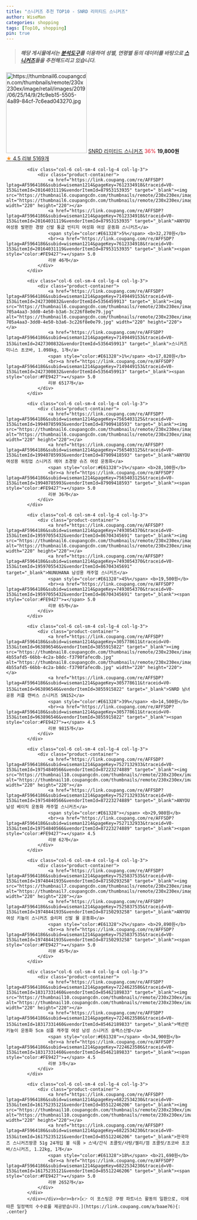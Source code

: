 ```yaml
---
title: "스니커즈 추천 TOP10 - SNRD 리미티드 스니커즈"
author: WiseMan
categories: shopping
tags: [Top10, shopping]
pin: true
---
```


> ##### 해당 게시물에서는 [**분석도구**](https://itemscout.io/)를 이용하여 **성별**, **연령별** 등의 데이터를 바탕으로 [**스니커즈**](https://link.coupang.com/a/baae76)들을 추천해드리고 있습니다.
<div class="container"><div class="row">
            <div class="col-6 col-sm-4 col-lg-4 col-lg-3">
                <div class="product-container">
                    <a href="https://link.coupang.com/re/AFFSDP?lptag=AF5964186&subid=wiseman1214&pageKey=246288846&traceid=V0-153&itemId=780348357&vendorItemId=4971303939" target="_blank"><img src="https://thumbnail6.coupangcdn.com/thumbnails/remote/230x230ex/image/retail/images/2019/06/25/14/9/2fc9eb15-5505-4a89-84cf-7c6ead043270.jpg" alt="https://thumbnail6.coupangcdn.com/thumbnails/remote/230x230ex/image/retail/images/2019/06/25/14/9/2fc9eb15-5505-4a89-84cf-7c6ead043270.jpg" width="220" height="220"></a>
                    <a href="https://link.coupang.com/re/AFFSDP?lptag=AF5964186&subid=wiseman1214&pageKey=246288846&traceid=V0-153&itemId=780348357&vendorItemId=4971303939" target="_blank">SNRD 리미티드 스니커즈</a>
                    <span style="color:#E61328">36%</span> <b>19,800원</b>
                    <br><a href="https://link.coupang.com/re/AFFSDP?lptag=AF5964186&subid=wiseman1214&pageKey=246288846&traceid=V0-153&itemId=780348357&vendorItemId=4971303939" target="_blank"><span style="color:#FE9427">★</span> 4.5
                    리뷰 5169개</a>
                </div>
            </div>
            
            <div class="col-6 col-sm-4 col-lg-4 col-lg-3">
                <div class="product-container">
                    <a href="https://link.coupang.com/re/AFFSDP?lptag=AF5964186&subid=wiseman1214&pageKey=7612334918&traceid=V0-153&itemId=20164031119&vendorItemId=87953153935" target="_blank"><img src="https://thumbnail6.coupangcdn.com/thumbnails/remote/230x230ex/image/vendor_inventory/9328/be6a2747d82a4f7526bb383072c5a4b0ee54ef955b79be342e7b7f04962e.jpeg" alt="https://thumbnail6.coupangcdn.com/thumbnails/remote/230x230ex/image/vendor_inventory/9328/be6a2747d82a4f7526bb383072c5a4b0ee54ef955b79be342e7b7f04962e.jpeg" width="220" height="220"></a>
                    <a href="https://link.coupang.com/re/AFFSDP?lptag=AF5964186&subid=wiseman1214&pageKey=7612334918&traceid=V0-153&itemId=20164031119&vendorItemId=87953153935" target="_blank">ANYOU 여성용 발편한 경량 신발 통굽 빈티지 여성화 여성 운동화 스니커즈</a>
                    <span style="color:#E61328">5%</span> <b>32,270원</b>
                    <br><a href="https://link.coupang.com/re/AFFSDP?lptag=AF5964186&subid=wiseman1214&pageKey=7612334918&traceid=V0-153&itemId=20164031119&vendorItemId=87953153935" target="_blank"><span style="color:#FE9427">★</span> 5.0
                    리뷰 46개</a>
                </div>
            </div>
            
            <div class="col-6 col-sm-4 col-lg-4 col-lg-3">
                <div class="product-container">
                    <a href="https://link.coupang.com/re/AFFSDP?lptag=AF5964186&subid=wiseman1214&pageKey=7149449153&traceid=V0-153&itemId=2427300832&vendorItemId=5356459913" target="_blank"><img src="https://thumbnail6.coupangcdn.com/thumbnails/remote/230x230ex/image/retail/images/2345613298693834-705a4aa3-3dd0-4e50-b3a6-3c226f8e0e79.jpg" alt="https://thumbnail6.coupangcdn.com/thumbnails/remote/230x230ex/image/retail/images/2345613298693834-705a4aa3-3dd0-4e50-b3a6-3c226f8e0e79.jpg" width="220" height="220"></a>
                    <a href="https://link.coupang.com/re/AFFSDP?lptag=AF5964186&subid=wiseman1214&pageKey=7149449153&traceid=V0-153&itemId=2427300832&vendorItemId=5356459913" target="_blank">스니커즈 미니스 초코바, 1.098kg, 1개</a>
                    <span style="color:#E61328">1%</span> <b>17,820원</b>
                    <br><a href="https://link.coupang.com/re/AFFSDP?lptag=AF5964186&subid=wiseman1214&pageKey=7149449153&traceid=V0-153&itemId=2427300832&vendorItemId=5356459913" target="_blank"><span style="color:#FE9427">★</span> 5.0
                    리뷰 6517개</a>
                </div>
            </div>
            
            <div class="col-6 col-sm-4 col-lg-4 col-lg-3">
                <div class="product-container">
                    <a href="https://link.coupang.com/re/AFFSDP?lptag=AF5964186&subid=wiseman1214&pageKey=7565403125&traceid=V0-153&itemId=19940785993&vendorItemId=87909418593" target="_blank"><img src="https://thumbnail6.coupangcdn.com/thumbnails/remote/230x230ex/image/vendor_inventory/f580/c4b232f86d1af5a6eb007e0fc45fc508225ede102e9fe603aa50a2b242f3.jpg" alt="https://thumbnail6.coupangcdn.com/thumbnails/remote/230x230ex/image/vendor_inventory/f580/c4b232f86d1af5a6eb007e0fc45fc508225ede102e9fe603aa50a2b242f3.jpg" width="220" height="220"></a>
                    <a href="https://link.coupang.com/re/AFFSDP?lptag=AF5964186&subid=wiseman1214&pageKey=7565403125&traceid=V0-153&itemId=19940785993&vendorItemId=87909418593" target="_blank">ANYOU 여성용 워킹업 스니커즈 에어 초경량 슈즈 여성 운동화</a>
                    <span style="color:#E61328">1%</span> <b>28,100원</b>
                    <br><a href="https://link.coupang.com/re/AFFSDP?lptag=AF5964186&subid=wiseman1214&pageKey=7565403125&traceid=V0-153&itemId=19940785993&vendorItemId=87909418593" target="_blank"><span style="color:#FE9427">★</span> 5.0
                    리뷰 36개</a>
                </div>
            </div>
            
            <div class="col-6 col-sm-4 col-lg-4 col-lg-3">
                <div class="product-container">
                    <a href="https://link.coupang.com/re/AFFSDP?lptag=AF5964186&subid=wiseman1214&pageKey=7493054370&traceid=V0-153&itemId=19597055432&vendorItemId=86704345691" target="_blank"><img src="https://thumbnail6.coupangcdn.com/thumbnails/remote/230x230ex/image/vendor_inventory/104b/dcc676d408873e7a86d6bbec6e643a9f0cde4b7a05022c6049d0de1f60f9.jpg" alt="https://thumbnail6.coupangcdn.com/thumbnails/remote/230x230ex/image/vendor_inventory/104b/dcc676d408873e7a86d6bbec6e643a9f0cde4b7a05022c6049d0de1f60f9.jpg" width="220" height="220"></a>
                    <a href="https://link.coupang.com/re/AFFSDP?lptag=AF5964186&subid=wiseman1214&pageKey=7493054370&traceid=V0-153&itemId=19597055432&vendorItemId=86704345691" target="_blank">NUNUHANA 남성용 캐주얼 스니커즈</a>
                    <span style="color:#E61328">45%</span> <b>19,500원</b>
                    <br><a href="https://link.coupang.com/re/AFFSDP?lptag=AF5964186&subid=wiseman1214&pageKey=7493054370&traceid=V0-153&itemId=19597055432&vendorItemId=86704345691" target="_blank"><span style="color:#FE9427">★</span> 5.0
                    리뷰 65개</a>
                </div>
            </div>
            
            <div class="col-6 col-sm-4 col-lg-4 col-lg-3">
                <div class="product-container">
                    <a href="https://link.coupang.com/re/AFFSDP?lptag=AF5964186&subid=wiseman1214&pageKey=305778611&traceid=V0-153&itemId=963896546&vendorItemId=3855915822" target="_blank"><img src="https://thumbnail8.coupangcdn.com/thumbnails/remote/230x230ex/image/retail/images/3733524904146558-4b55afd5-66bb-4c2a-b8dc-f3790fafecdb.jpg" alt="https://thumbnail8.coupangcdn.com/thumbnails/remote/230x230ex/image/retail/images/3733524904146558-4b55afd5-66bb-4c2a-b8dc-f3790fafecdb.jpg" width="220" height="220"></a>
                    <a href="https://link.coupang.com/re/AFFSDP?lptag=AF5964186&subid=wiseman1214&pageKey=305778611&traceid=V0-153&itemId=963896546&vendorItemId=3855915822" target="_blank">SNRD 남녀공용 커플 캔버스 스니커즈 SN152</a>
                    <span style="color:#E61328">39%</span> <b>14,500원</b>
                    <br><a href="https://link.coupang.com/re/AFFSDP?lptag=AF5964186&subid=wiseman1214&pageKey=305778611&traceid=V0-153&itemId=963896546&vendorItemId=3855915822" target="_blank"><span style="color:#FE9427">★</span> 4.5
                    리뷰 9815개</a>
                </div>
            </div>
            
            <div class="col-6 col-sm-4 col-lg-4 col-lg-3">
                <div class="product-container">
                    <a href="https://link.coupang.com/re/AFFSDP?lptag=AF5964186&subid=wiseman1214&pageKey=7527132933&traceid=V0-153&itemId=19754840566&vendorItemId=87223274889" target="_blank"><img src="https://thumbnail10.coupangcdn.com/thumbnails/remote/230x230ex/image/vendor_inventory/e19b/ba8e0c2bccaa4805d1599652ddd49131865b2d61f44d1b6b98a983ed0bdf.jpeg" alt="https://thumbnail10.coupangcdn.com/thumbnails/remote/230x230ex/image/vendor_inventory/e19b/ba8e0c2bccaa4805d1599652ddd49131865b2d61f44d1b6b98a983ed0bdf.jpeg" width="220" height="220"></a>
                    <a href="https://link.coupang.com/re/AFFSDP?lptag=AF5964186&subid=wiseman1214&pageKey=7527132933&traceid=V0-153&itemId=19754840566&vendorItemId=87223274889" target="_blank">ANYOU 남성 베이직 운동화 캐주얼 스니커즈</a>
                    <span style="color:#E61328"></span> <b>29,980원</b>
                    <br><a href="https://link.coupang.com/re/AFFSDP?lptag=AF5964186&subid=wiseman1214&pageKey=7527132933&traceid=V0-153&itemId=19754840566&vendorItemId=87223274889" target="_blank"><span style="color:#FE9427">★</span> 4.5
                    리뷰 62개</a>
                </div>
            </div>
            
            <div class="col-6 col-sm-4 col-lg-4 col-lg-3">
                <div class="product-container">
                    <a href="https://link.coupang.com/re/AFFSDP?lptag=AF5964186&subid=wiseman1214&pageKey=7525837535&traceid=V0-153&itemId=19748441935&vendorItemId=87150293258" target="_blank"><img src="https://thumbnail7.coupangcdn.com/thumbnails/remote/230x230ex/image/vendor_inventory/ef3e/ffa35f235f9714c9140e73e795172f235c6018759a510e3a82b8370b006a.jpg" alt="https://thumbnail7.coupangcdn.com/thumbnails/remote/230x230ex/image/vendor_inventory/ef3e/ffa35f235f9714c9140e73e795172f235c6018759a510e3a82b8370b006a.jpg" width="220" height="220"></a>
                    <a href="https://link.coupang.com/re/AFFSDP?lptag=AF5964186&subid=wiseman1214&pageKey=7525837535&traceid=V0-153&itemId=19748441935&vendorItemId=87150293258" target="_blank">ANYOU 여성 키높이 스니커즈 슬리퍼 신발 뮬 운동화</a>
                    <span style="color:#E61328">2%</span> <b>29,890원</b>
                    <br><a href="https://link.coupang.com/re/AFFSDP?lptag=AF5964186&subid=wiseman1214&pageKey=7525837535&traceid=V0-153&itemId=19748441935&vendorItemId=87150293258" target="_blank"><span style="color:#FE9427">★</span> 5.0
                    리뷰 45개</a>
                </div>
            </div>
            
            <div class="col-6 col-sm-4 col-lg-4 col-lg-3">
                <div class="product-container">
                    <a href="https://link.coupang.com/re/AFFSDP?lptag=AF5964186&subid=wiseman1214&pageKey=7224623586&traceid=V0-153&itemId=18317331460&vendorItemId=85462189833" target="_blank"><img src="https://thumbnail10.coupangcdn.com/thumbnails/remote/230x230ex/image/vendor_inventory/3334/2340a42179fc70650b21603da8e1f9869bdd1ee170ea48b55f3e54061756.jpg" alt="https://thumbnail10.coupangcdn.com/thumbnails/remote/230x230ex/image/vendor_inventory/3334/2340a42179fc70650b21603da8e1f9869bdd1ee170ea48b55f3e54061756.jpg" width="220" height="220"></a>
                    <a href="https://link.coupang.com/re/AFFSDP?lptag=AF5964186&subid=wiseman1214&pageKey=7224623586&traceid=V0-153&itemId=18317331460&vendorItemId=85462189833" target="_blank">액션런 키높이 운동화 5cm 심플 캐주얼 여성 남성 스니커즈 슬랙스신발</a>
                    <span style="color:#E61328"></span> <b>34,900원</b>
                    <br><a href="https://link.coupang.com/re/AFFSDP?lptag=AF5964186&subid=wiseman1214&pageKey=7224623586&traceid=V0-153&itemId=18317331460&vendorItemId=85462189833" target="_blank"><span style="color:#FE9427">★</span> 4.5
                    리뷰 3개</a>
                </div>
            </div>
            
            <div class="col-6 col-sm-4 col-lg-4 col-lg-3">
                <div class="product-container">
                    <a href="https://link.coupang.com/re/AFFSDP?lptag=AF5964186&subid=wiseman1214&pageKey=6822534230&traceid=V0-153&itemId=16175235121&vendorItemId=85512246206" target="_blank"><img src="https://thumbnail10.coupangcdn.com/thumbnails/remote/230x230ex/image/vendor_inventory/834e/3207a68e455a7da44748e407dc9332b2e3a333c9cb0bfdda7a0a71987753.png" alt="https://thumbnail10.coupangcdn.com/thumbnails/remote/230x230ex/image/vendor_inventory/834e/3207a68e455a7da44748e407dc9332b2e3a333c9cb0bfdda7a0a71987753.png" width="220" height="220"></a>
                    <a href="https://link.coupang.com/re/AFFSDP?lptag=AF5964186&subid=wiseman1214&pageKey=6822534230&traceid=V0-153&itemId=16175235121&vendorItemId=85512246206" target="_blank">한국마즈 스니커즈땅콩 51g 24개입 볼 식품 > 스낵/간식 초콜릿/사탕/젤리/껌 초콜릿/초코바 초코바/스니커즈, 1.22kg, 1개</a>
                    <span style="color:#E61328">18%</span> <b>21,690원</b>
                    <br><a href="https://link.coupang.com/re/AFFSDP?lptag=AF5964186&subid=wiseman1214&pageKey=6822534230&traceid=V0-153&itemId=16175235121&vendorItemId=85512246206" target="_blank"><span style="color:#FE9427">★</span> 5.0
                    리뷰 2652개</a>
                </div>
            </div>
            </div></div><br><br>[👉 이 포스팅은 쿠팡 파트너스 활동의 일환으로, 이에 따른 일정액의 수수료를 제공받습니다.](https://link.coupang.com/a/baae76){: .center}